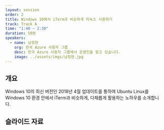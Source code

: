 ```yaml
---
layout: session
order: 2
title: Windows 10에서 iTerm과 비슷하게 리눅스 사용하기
track: Track A
time: "1:40 ~ 2:30"
duration: 50분
speakers:
  - name: 남정현
    org: 한국 Azure 사용자 그룹
    desc: 한국 Azure 사용자 그룹에서 운영진을 맡고 있습니다.
    image: ../assets/imgs/남정현.jpg
---
```


## 개요
Windows 10의 최신 버전인 2018년 4월 업데이트를 통하여 Ubuntu Linux를 Windows 10 환경 안에서 iTerm과 비슷하게, 다채롭게 활용하는 노하우를 소개합니다.
## 슬라이드 자료
